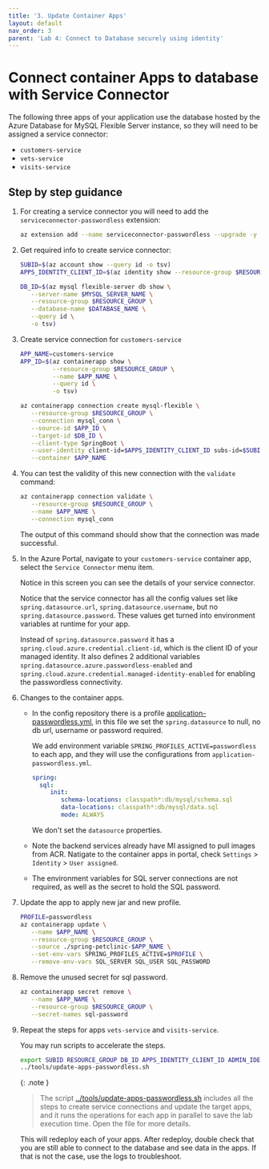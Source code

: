 ```yaml
---
title: '3. Update Container Apps'
layout: default
nav_order: 3
parent: 'Lab 4: Connect to Database securely using identity'
---
```


# Connect container Apps to database with Service Connector

The following three apps of your application use the database hosted by the Azure Database for MySQL Flexible Server instance, so they will need to be assigned a service connector:

- `customers-service`
- `vets-service`
- `visits-service`

## Step by step guidance

1. For creating a service connector you will need to add the `serviceconnector-passwordless` extension:

   ```bash
   az extension add --name serviceconnector-passwordless --upgrade -y
   ```

1. Get required info to create service connector:

   ```bash
   SUBID=$(az account show --query id -o tsv)
   APPS_IDENTITY_CLIENT_ID=$(az identity show --resource-group $RESOURCE_GROUP --name $APPS_IDENTITY --query clientId --output tsv)

   DB_ID=$(az mysql flexible-server db show \
      --server-name $MYSQL_SERVER_NAME \
      --resource-group $RESOURCE_GROUP \
      --database-name $DATABASE_NAME \
      --query id \
      -o tsv)
   ```

1. Create service connection for `customers-service`

   ```bash
   APP_NAME=customers-service
   APP_ID=$(az containerapp show \
            --resource-group $RESOURCE_GROUP \
            --name $APP_NAME \
            --query id \
            -o tsv)

   az containerapp connection create mysql-flexible \
      --resource-group $RESOURCE_GROUP \
      --connection mysql_conn \
      --source-id $APP_ID \
      --target-id $DB_ID \
      --client-type SpringBoot \
      --user-identity client-id=$APPS_IDENTITY_CLIENT_ID subs-id=$SUBID mysql-identity-id=$ADMIN_IDENTITY_RESOURCE_ID user-object-id=$AAD_USER_ID \
      --container $APP_NAME
   ```

1. You can test the validity of this new connection with the `validate` command:

   ```bash
   az containerapp connection validate \
      --resource-group $RESOURCE_GROUP \
      --name $APP_NAME \
      --connection mysql_conn
   ```

   The output of this command should show that the connection was made successful.

1. In the Azure Portal, navigate to your `customers-service` container app, select the `Service Connector` menu item.

   Notice in this screen you can see the details of your service connector.

   Notice that the service connector has all the config values set like `spring.datasource.url`, `spring.datasource.username`, but no `spring.datasource.password`. These values get turned into environment variables at runtime for your app.

   Instead of `spring.datasource.password` it has a `spring.cloud.azure.credential.client-id`, which is the client ID of your managed identity. It also defines 2 additional variables `spring.datasource.azure.passwordless-enabled` and `spring.cloud.azure.credential.managed-identity-enabled` for enabling the passwordless connectivity.

1. Changes to the container apps.

   - In the config repository there is a profile [application-passwordless.yml](https://github.com/Azure-Samples/java-microservices-aca-lab/blob/main/config/application-passwordless.yml), in this file we set the `spring.datasource` to null, no db url, username or password required.

     We add environment variable `SPRING_PROFILES_ACTIVE=passwordless` to each app, and they will use the configurations from `application-passwordless.yml`.

     ```yml
     spring:
       sql:
          init:
             schema-locations: classpath*:db/mysql/schema.sql
             data-locations: classpath*:db/mysql/data.sql
             mode: ALWAYS
     ```

     We don't set the `datasource` properties.

   - Note the backend services already have MI assigned to pull images from ACR. Natigate to the container apps in portal, check `Settings` > `Identity` > `User assigned`.

   - The environment variables for SQL server connections are not required, as well as the secret to hold the SQL password.

1. Update the app to apply new jar and new profile.

   ```bash
   PROFILE=passwordless
   az containerapp update \
      --name $APP_NAME \
      --resource-group $RESOURCE_GROUP \
      --source ./spring-petclinic-$APP_NAME \
      --set-env-vars SPRING_PROFILES_ACTIVE=$PROFILE \
      --remove-env-vars SQL_SERVER SQL_USER SQL_PASSWORD
   ```

1. Remove the unused secret for sql password.

   ```bash
   az containerapp secret remove \
      --name $APP_NAME \
      --resource-group $RESOURCE_GROUP \
      --secret-names sql-password
   ```

1. Repeat the steps for apps `vets-service` and `visits-service`.

   You may run scripts to accelerate the steps.

   ```bash
   export SUBID RESOURCE_GROUP DB_ID APPS_IDENTITY_CLIENT_ID ADMIN_IDENTITY_RESOURCE_ID AAD_USER_ID
   ../tools/update-apps-passwordless.sh
   ```

   {: .note }
   > The script [../tools/update-apps-passwordless.sh](https://github.com/Azure-Samples/java-microservices-aca-lab/blob/main/tools/update-apps-passwordless.sh) includes all the steps to create service connections and update the target apps, and it runs the operations for each app in parallel to save the lab execution time. Open the file for more details.

   This will redeploy each of your apps. After redeploy, double check that you are still able to connect to the database and see data in the apps. If that is not the case, use the logs to troubleshoot.
